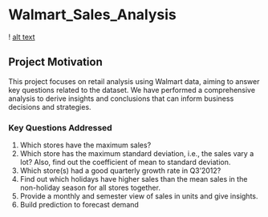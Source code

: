 # Walmart_Sales_Analysis

! [alt text](https://www.google.com/imgres?imgurl=https%3A%2F%2Fimage.cnbcfm.com%2Fapi%2Fv1%2Fimage%2F106065680-1565184423722gettyimages-458400477.jpeg%3Fv%3D1565184450&tbnid=I6B0-9oJCuOGsM&vet=12ahUKEwiFx7P6_5mCAxW1MmIAHa3dB1IQMygAegQIARB0..i&imgrefurl=https%3A%2F%2Fwww.cnbc.com%2F2019%2F08%2F15%2Fwalmarts-secret-weapon-in-its-quest-to-outmaneuver-amazon.html&docid=z2a_QPQ94TdkLM&w=4752&h=3168&q=walmart%20photo&ved=2ahUKEwiFx7P6_5mCAxW1MmIAHa3dB1IQMygAegQIARB0)

## Project Motivation
This project focuses on retail analysis using Walmart data, aiming to answer key questions related to the dataset. We have performed a comprehensive analysis to derive insights and conclusions that can inform business decisions and strategies.
### Key Questions Addressed

1. Which stores have the maximum sales?
2. Which store has the maximum standard deviation, i.e., the sales vary a lot? Also, find out the coefficient of mean to standard deviation.
3. Which store(s) had a good quarterly growth rate in Q3’2012?
4. Find out which holidays have higher sales than the mean sales in the non-holiday season for all stores together.
5. Provide a monthly and semester view of sales in units and give insights.
6. Build prediction to forecast demand
